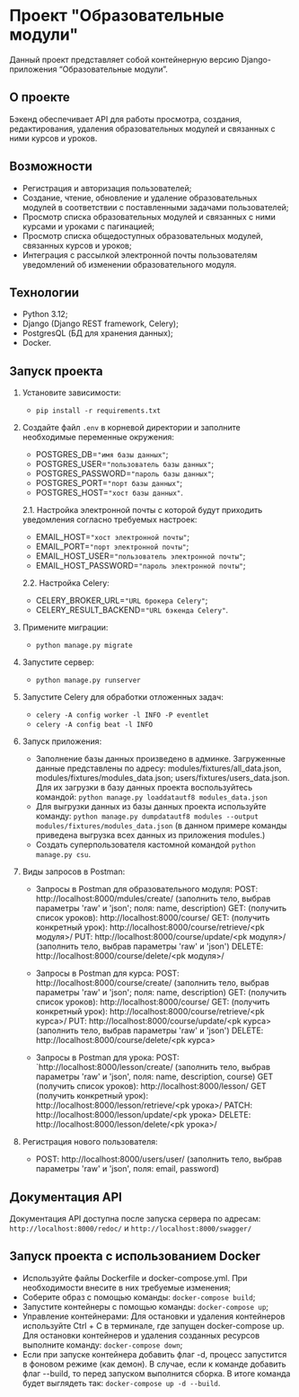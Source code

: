 # Проект "Образовательные модули"

Данный проект представляет собой контейнерную версию Django-приложения “Образовательные модули”.

## О проекте

Бэкенд обеспечивает API для работы просмотра, создания, редактирования, удаления образовательных модулей и связанных с ними курсов и уроков. 

## Возможности

- Регистрация и авторизация пользователей;
- Создание, чтение, обновление и удаление образовательных модулей в соответствии с поставленными задачами пользователей;
- Просмотр списка образовательных модулей и связанных с ними курсами и уроками с пагинацией;
- Просмотр списка общедоступных образовательных модулей, связанных курсов и уроков;
- Интеграция с рассылкой электронной почты пользователям уведомлений об изменении образовательного модуля. 

## Технологии

- Python 3.12;
- Django (Django REST framework, Celery);
- PostgresQL (БД для хранения данных);
- Docker.

## Запуск проекта

1. Установите зависимости:
    - `pip install -r requirements.txt`

2. Создайте файл `.env` в корневой директории и заполните необходимые переменные окружения:
    - POSTGRES_DB=`"имя базы данных"`;
    - POSTGRES_USER=`"пользователь базы данных"`;
    - POSTGRES_PASSWORD=`"пароль базы данных"`;
    - POSTGRES_PORT=`"порт базы данных"`;
    - POSTGRES_HOST=`"хост базы данных"`.
   
   2.1. Настройка электронной почты с которой будут приходить уведомления согласно требуемых настроек:
    - EMAIL_HOST=`"хост электронной почты"`;
    - EMAIL_PORT=`"порт электронной почты"`;
    - EMAIL_HOST_USER=`"пользователь электронной почты"`;
    - EMAIL_HOST_PASSWORD=`"пароль электронной почты"`;
    
   2.2. Настройка Celery:
   - CELERY_BROKER_URL=`"URL брокера Celery"`;
   - CELERY_RESULT_BACKEND=`"URL бэкенда Celery"`.

3. Примените миграции:
    - `python manage.py migrate`

4. Запустите сервер:
    - `python manage.py runserver`

5. Запустите Celery для обработки отложенных задач:
    - `celery -A config worker -l INFO -P eventlet`
    - `celery -A config beat -l INFO`

6. Запуск приложения:
    - Заполнение базы данных произведено в админке. Загруженные данные представлены по адресу: modules/fixtures/all_data.json, modules/fixtures/modules_data.json; users/fixtures/users_data.json. Для их загрузки в базу данных проекта воспользуйтесь командой: `python manage.py loaddatautf8 modules_data.json`
    - Для выгрузки данных из базы данных проекта используйте команду: `python manage.py dumpdatautf8 modules --output modules/fixtures/modules_data.json` (в данном примере команды приведена выгрузка всех данных из приложения modules.)
    - Создать суперпользователя кастомной командой `python manage.py csu`.

7. Виды запросов в Postman: 

   - Запросы в Postman для образовательного модуля:
    POST: http://localhost:8000/mdules/create/ (заполнить тело, выбрав параметры 'raw' и 'json'; поля: name, description)
    GET: (получить список уроков): http://localhost:8000/course/
    GET: (получить конкретный урок): http://localhost:8000/course/retrieve/<pk модуля>/
    PUT: http://localhost:8000/course/update/<pk модуля>/ (заполнить тело, выбрав параметры 'raw' и 'json')
    DELETE: http://localhost:8000/course/delete/<pk модуля>/
   
   - Запросы в Postman для курса:
    POST: http://localhost:8000/course/create/ (заполнить тело, выбрав параметры 'raw' и 'json'; поля: name, description)
    GET: (получить список уроков): http://localhost:8000/course/
    GET: (получить конкретный урок): http://localhost:8000/course/retrieve/<pk курса>/
    PUT: http://localhost:8000/course/update/<pk курса> (заполнить тело, выбрав параметры 'raw' и 'json')
    DELETE: http://localhost:8000/course/delete/<pk курса>
   
   - Запросы в Postman для урока:
   POST: `http://localhost:8000/lesson/create/ (заполнить тело, выбрав параметры 'raw' и 'json', поля: name, description, course)
   GET (получить список уроков): http://localhost:8000/lesson/
   GET (получить конкретный урок): http://localhost:8000/lesson/retrieve/<pk урока>/
   PATCH: http://localhost:8000/lesson/update/<pk урока>
   DELETE: http://localhost:8000/lesson/delete/<pk урока>/
8. Регистрация нового пользователя: 
   - POST: http://localhost:8000/users/user/ (заполнить тело, выбрав параметры 'raw' и 'json', поля: email, password)

## Документация API

Документация API доступна после запуска сервера по адресам: `http://localhost:8000/redoc/` и `http://localhost:8000/swagger/`

## Запуск проекта с использованием Docker
  - Используйте файлы Dockerfile и docker-compose.yml. При необходимости внесите в них требуемые изменения;
  - Соберите образ с помощью команды: `docker-compose build`;
  - Запустите контейнеры с помощью команды: `docker-compose up`;
  - Управление контейнерами: Для остановки и удаления контейнеров используйте Ctrl + C в терминале, где запущен docker-compose up. Для остановки контейнеров и удаления созданных ресурсов выполните команду: `docker-compose down`;
  - Если при запуске контейнера добавить флаг -d, процесс запустится в фоновом режиме (как демон). В случае, если к команде добавить флаг --build, то перед запуском выполнится сборка. В итоге команда будет выглядеть так: `docker-compose up -d --build`.
